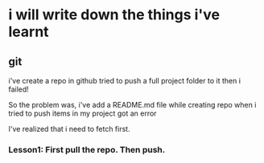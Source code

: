 # i will write down the things i've learnt

## git
i've create a repo in github
tried to push a full project folder to it
then i failed!

So the problem was, i've add a README.md file while creating repo
when i tried to push items in my project got an error

I've realized that i need to fetch first.

### Lesson1: First pull the repo. Then push. 
